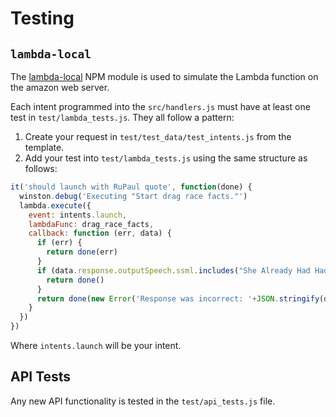 # Testing

## `lambda-local`
The [lambda-local](https://www.npmjs.com/package/lambda-local) NPM module is used to simulate the Lambda function on the amazon web server.

Each intent programmed into the `src/handlers.js` must have at least one test in `test/lambda_tests.js`. They all follow a pattern:

 1. Create your request in `test/test_data/test_intents.js` from the template.
 2. Add your test into `test/lambda_tests.js` using the same structure as follows:
  ```js
  it('should launch with RuPaul quote', function(done) {
    winston.debug('Executing "Start drag race facts."')
    lambda.execute({
      event: intents.launch,
      lambdaFunc: drag_race_facts,
      callback: function (err, data) {
        if (err) {
          return done(err)
        }
        if (data.response.outputSpeech.ssml.includes("She Already Had Had Hersesszzz")) {
          return done()
        }
        return done(new Error('Response was incorrect: '+JSON.stringify(data.response)))
      }
    })
  })
  ```
  Where `intents.launch` will be your intent.

  ## API Tests
  Any new API functionality is tested in the `test/api_tests.js` file.
